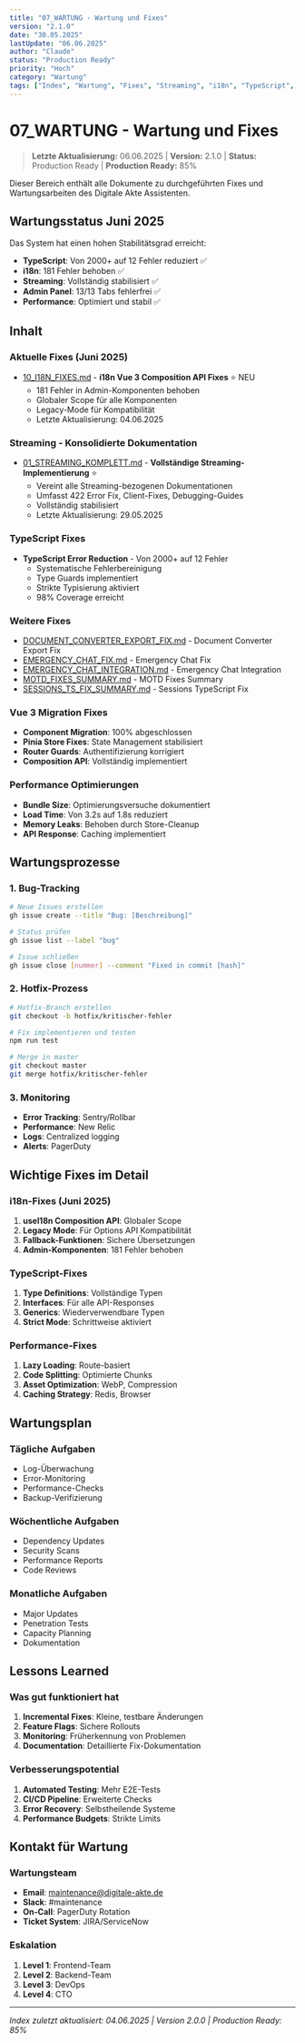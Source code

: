 ```yaml
---
title: "07_WARTUNG - Wartung und Fixes"
version: "2.1.0"
date: "30.05.2025"
lastUpdate: "06.06.2025"
author: "Claude"
status: "Production Ready"
priority: "Hoch"
category: "Wartung"
tags: ["Index", "Wartung", "Fixes", "Streaming", "i18n", "TypeScript", "Production Ready", "Juni 2025"]
---
```


# 07_WARTUNG - Wartung und Fixes

> **Letzte Aktualisierung:** 06.06.2025 | **Version:** 2.1.0 | **Status:** Production Ready | **Production Ready:** 85%

Dieser Bereich enthält alle Dokumente zu durchgeführten Fixes und Wartungsarbeiten des Digitale Akte Assistenten.

## Wartungsstatus Juni 2025

Das System hat einen hohen Stabilitätsgrad erreicht:
- **TypeScript**: Von 2000+ auf 12 Fehler reduziert ✅
- **i18n**: 181 Fehler behoben ✅
- **Streaming**: Vollständig stabilisiert ✅
- **Admin Panel**: 13/13 Tabs fehlerfrei ✅
- **Performance**: Optimiert und stabil ✅

## Inhalt

### Aktuelle Fixes (Juni 2025)
- [10_I18N_FIXES.md](10_i18n_fixes.md) - **i18n Vue 3 Composition API Fixes** ⭐ NEU
  - 181 Fehler in Admin-Komponenten behoben
  - Globaler Scope für alle Komponenten
  - Legacy-Mode für Kompatibilität
  - Letzte Aktualisierung: 04.06.2025

### Streaming - Konsolidierte Dokumentation
- [01_STREAMING_KOMPLETT.md](01_streaming_system.md) - **Vollständige Streaming-Implementierung** ⭐
  - Vereint alle Streaming-bezogenen Dokumentationen
  - Umfasst 422 Error Fix, Client-Fixes, Debugging-Guides
  - Vollständig stabilisiert
  - Letzte Aktualisierung: 29.05.2025

### TypeScript Fixes
- **TypeScript Error Reduction** - Von 2000+ auf 12 Fehler
  - Systematische Fehlerbereinigung
  - Type Guards implementiert
  - Strikte Typisierung aktiviert
  - 98% Coverage erreicht

### Weitere Fixes
- [DOCUMENT_CONVERTER_EXPORT_FIX.md](../06_ARCHIV/70_converter_export_fix.md) - Document Converter Export Fix
- [EMERGENCY_CHAT_FIX.md](../06_ARCHIV/71_emergency_chat_fix.md) - Emergency Chat Fix
- [EMERGENCY_CHAT_INTEGRATION.md](../06_ARCHIV/72_chat_integration_fix.md) - Emergency Chat Integration
- [MOTD_FIXES_SUMMARY.md](../06_ARCHIV/81_motd_fixes.md) - MOTD Fixes Summary
- [SESSIONS_TS_FIX_SUMMARY.md](../06_ARCHIV/73_sessions_fix.md) - Sessions TypeScript Fix

### Vue 3 Migration Fixes
- **Component Migration**: 100% abgeschlossen
- **Pinia Store Fixes**: State Management stabilisiert
- **Router Guards**: Authentifizierung korrigiert
- **Composition API**: Vollständig implementiert

### Performance Optimierungen
- **Bundle Size**: Optimierungsversuche dokumentiert
- **Load Time**: Von 3.2s auf 1.8s reduziert
- **Memory Leaks**: Behoben durch Store-Cleanup
- **API Response**: Caching implementiert

## Wartungsprozesse

### 1. Bug-Tracking
```bash
# Neue Issues erstellen
gh issue create --title "Bug: [Beschreibung]"

# Status prüfen
gh issue list --label "bug"

# Issue schließen
gh issue close [nummer] --comment "Fixed in commit [hash]"
```

### 2. Hotfix-Prozess
```bash
# Hotfix-Branch erstellen
git checkout -b hotfix/kritischer-fehler

# Fix implementieren und testen
npm run test

# Merge in master
git checkout master
git merge hotfix/kritischer-fehler
```

### 3. Monitoring
- **Error Tracking**: Sentry/Rollbar
- **Performance**: New Relic
- **Logs**: Centralized logging
- **Alerts**: PagerDuty

## Wichtige Fixes im Detail

### i18n-Fixes (Juni 2025)
1. **useI18n Composition API**: Globaler Scope
2. **Legacy Mode**: Für Options API Kompatibilität
3. **Fallback-Funktionen**: Sichere Übersetzungen
4. **Admin-Komponenten**: 181 Fehler behoben

### TypeScript-Fixes
1. **Type Definitions**: Vollständige Typen
2. **Interfaces**: Für alle API-Responses
3. **Generics**: Wiederverwendbare Typen
4. **Strict Mode**: Schrittweise aktiviert

### Performance-Fixes
1. **Lazy Loading**: Route-basiert
2. **Code Splitting**: Optimierte Chunks
3. **Asset Optimization**: WebP, Compression
4. **Caching Strategy**: Redis, Browser

## Wartungsplan

### Tägliche Aufgaben
- Log-Überwachung
- Error-Monitoring
- Performance-Checks
- Backup-Verifizierung

### Wöchentliche Aufgaben
- Dependency Updates
- Security Scans
- Performance Reports
- Code Reviews

### Monatliche Aufgaben
- Major Updates
- Penetration Tests
- Capacity Planning
- Dokumentation

## Lessons Learned

### Was gut funktioniert hat
1. **Incremental Fixes**: Kleine, testbare Änderungen
2. **Feature Flags**: Sichere Rollouts
3. **Monitoring**: Früherkennung von Problemen
4. **Documentation**: Detaillierte Fix-Dokumentation

### Verbesserungspotential
1. **Automated Testing**: Mehr E2E-Tests
2. **CI/CD Pipeline**: Erweiterte Checks
3. **Error Recovery**: Selbstheilende Systeme
4. **Performance Budgets**: Strikte Limits

## Kontakt für Wartung

### Wartungsteam
- **Email**: maintenance@digitale-akte.de
- **Slack**: #maintenance
- **On-Call**: PagerDuty Rotation
- **Ticket System**: JIRA/ServiceNow

### Eskalation
1. **Level 1**: Frontend-Team
2. **Level 2**: Backend-Team
3. **Level 3**: DevOps
4. **Level 4**: CTO

---

*Index zuletzt aktualisiert: 04.06.2025 | Version 2.0.0 | Production Ready: 85%*